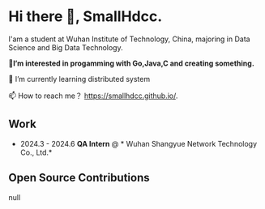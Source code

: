 <!---
SmallHdcc/SmallHdcc is a ✨ special ✨ repository because its `README.md` (this file) appears on your GitHub profile.
You can click the Preview link to take a look at your changes.
--->
# Hi there 👋, **SmallHdcc.**

I'am a student at Wuhan Institute of Technology, China, majoring in Data Science and Big Data Technology.

👀**I’m interested in progamming with Go,Java,C and creating something.** 

🌱 I’m currently learning distributed system

📫 How to reach me？ https://smallhdcc.github.io/.

## Work
- 2024.3 - 2024.6 **QA Intern** @ * Wuhan Shangyue Network Technology Co., Ltd.*

## Open Source Contributions

null
